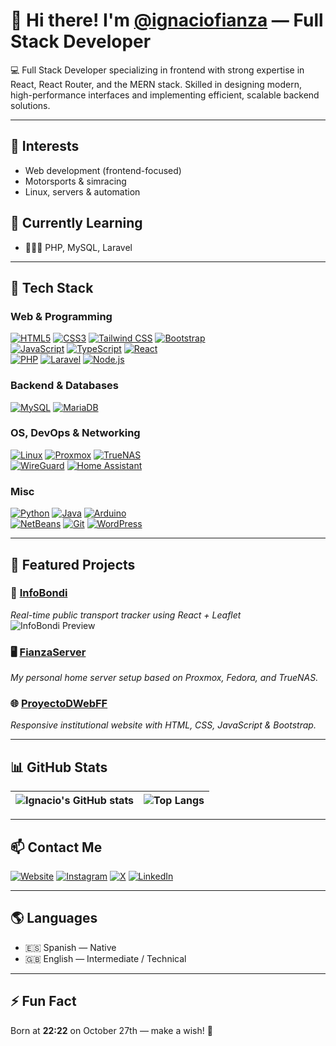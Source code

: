 # 👋 Hi there! I'm [@ignaciofianza](https://github.com/ignaciofianza) — Full Stack Developer

💻 Full Stack Developer specializing in frontend with strong expertise in React, React Router, and the MERN stack. Skilled in designing modern, high-performance interfaces and implementing efficient, scalable backend solutions.

---

## 👀 Interests
- Web development (frontend-focused)
- Motorsports & simracing
- Linux, servers & automation

## 🌱 Currently Learning
- 🧑🏻‍💻 PHP, MySQL, Laravel

---

## 🚀 Tech Stack

### Web & Programming
[![HTML5](https://img.shields.io/badge/HTML5-E34F26?style=for-the-badge&logo=html5&logoColor=white)]() 
[![CSS3](https://img.shields.io/badge/CSS3-1572B6?style=for-the-badge&logo=css3&logoColor=white)]() 
[![Tailwind CSS](https://img.shields.io/badge/Tailwind_CSS-06B6D4?style=for-the-badge&logo=tailwindcss&logoColor=white)]() 
[![Bootstrap](https://img.shields.io/badge/Bootstrap-563D7C?style=for-the-badge&logo=bootstrap&logoColor=white)]()  
[![JavaScript](https://img.shields.io/badge/JavaScript-F7DF1E?style=for-the-badge&logo=javascript&logoColor=black)]() 
[![TypeScript](https://img.shields.io/badge/TypeScript-007ACC?style=for-the-badge&logo=typescript&logoColor=white)]() 
[![React](https://img.shields.io/badge/React-61DAFB?style=for-the-badge&logo=react&logoColor=black)]()  
[![PHP](https://img.shields.io/badge/PHP-777BB4?style=for-the-badge&logo=php&logoColor=white)]() 
[![Laravel](https://img.shields.io/badge/Laravel-FF2D20?style=for-the-badge&logo=laravel&logoColor=white)]() 
[![Node.js](https://img.shields.io/badge/Node.js-339933?style=for-the-badge&logo=nodedotjs&logoColor=white)]()

### Backend & Databases
[![MySQL](https://img.shields.io/badge/MySQL-4479A1?style=for-the-badge&logo=mysql&logoColor=white)]() 
[![MariaDB](https://img.shields.io/badge/MariaDB-003545?style=for-the-badge&logo=mariadb&logoColor=white)]()

### OS, DevOps & Networking
[![Linux](https://img.shields.io/badge/Linux-FCC624?style=for-the-badge&logo=linux&logoColor=black)]() 
[![Proxmox](https://img.shields.io/badge/Proxmox-E57000?style=for-the-badge&logo=proxmox&logoColor=white)]() 
[![TrueNAS](https://img.shields.io/badge/TrueNAS-0095D5?style=for-the-badge&logo=truenas&logoColor=white)]()  
[![WireGuard](https://img.shields.io/badge/WireGuard-88171A?style=for-the-badge&logo=wireguard&logoColor=white)]() 
[![Home Assistant](https://img.shields.io/badge/Home%20Assistant-41BDF5?style=for-the-badge&logo=home-assistant&logoColor=white)]()

### Misc
[![Python](https://img.shields.io/badge/Python-14354C?style=for-the-badge&logo=python&logoColor=white)]() 
[![Java](https://img.shields.io/badge/Java-ED8B00?style=for-the-badge&logo=openjdk&logoColor=white)]() 
[![Arduino](https://img.shields.io/badge/Arduino-00979D?style=for-the-badge&logo=Arduino&logoColor=white)]()  
[![NetBeans](https://img.shields.io/badge/NetBeans-1B6AC6?style=for-the-badge&logo=apachenetbeanside&logoColor=white)]() 
[![Git](https://img.shields.io/badge/Git-F05033?style=for-the-badge&logo=git&logoColor=white)]() 
[![WordPress](https://img.shields.io/badge/WordPress-21759B?style=for-the-badge&logo=wordpress&logoColor=white)]()

---

## 🧰 Featured Projects

### 🚌 [InfoBondi](https://github.com/ignaciofianza/infobondi)  
_Real-time public transport tracker using React + Leaflet_  
![InfoBondi Preview](https://www.ignaciofianza.com/images/projects/infobondi.png)

### 🖥️ [FianzaServer](https://github.com/ignaciofianza/fianzaserver)  
_My personal home server setup based on Proxmox, Fedora, and TrueNAS._

### 🌐 [ProyectoDWebFF](https://github.com/ignaciofianza/proyectoDWebFF)  
_Responsive institutional website with HTML, CSS, JavaScript & Bootstrap._

---

## 📊 GitHub Stats
| ![Ignacio's GitHub stats](https://github-readme-stats.vercel.app/api?username=ignaciofianza&show_icons=true&theme=radical&border_radius=10) | ![Top Langs](https://github-readme-stats.vercel.app/api/top-langs/?username=ignaciofianza&layout=compact&theme=radical&border_radius=10&langs_count=8) |
|---|---|

---

## 📫 Contact Me
[![Website](https://img.shields.io/badge/Web-ignaciofianza.com-blue?style=flat&logo=google-chrome)](https://ignaciofianza.com)
[![Instagram](https://img.shields.io/badge/Instagram-@ignaciofianza-E4405F?style=flat&logo=instagram&logoColor=white)](https://instagram.com/ignaciofianza)
[![X](https://img.shields.io/badge/Twitter-@nachofianzaa__-1DA1F2?style=flat&logo=x&logoColor=white)](https://x.com/nachofianzaa_)
[![LinkedIn](https://img.shields.io/badge/LinkedIn-Ignacio%20Fianza-0A66C2?style=flat&logo=linkedin&logoColor=white)](https://www.linkedin.com/in/ignaciofianza/)

---

## 🌎 Languages
- 🇪🇸 Spanish — Native  
- 🇬🇧 English — Intermediate / Technical

---

## ⚡ Fun Fact
Born at **22:22** on October 27th — make a wish! 🎉
